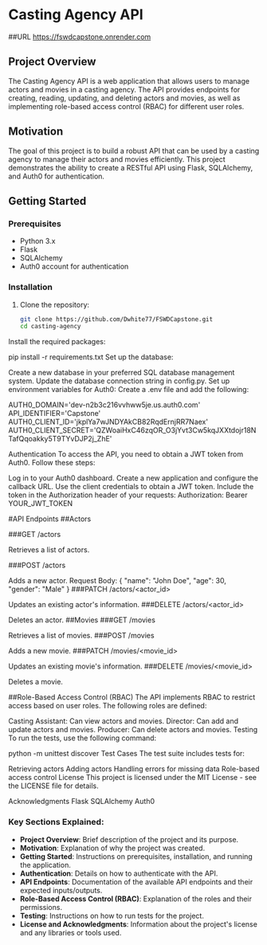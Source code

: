 # Casting Agency API

##URL 
https://fswdcapstone.onrender.com

## Project Overview
The Casting Agency API is a web application that allows users to manage actors and movies in a casting agency. The API provides endpoints for creating, reading, updating, and deleting actors and movies, as well as implementing role-based access control (RBAC) for different user roles.

## Motivation
The goal of this project is to build a robust API that can be used by a casting agency to manage their actors and movies efficiently. This project demonstrates the ability to create a RESTful API using Flask, SQLAlchemy, and Auth0 for authentication.

## Getting Started

### Prerequisites
- Python 3.x
- Flask
- SQLAlchemy
- Auth0 account for authentication

### Installation
1. Clone the repository:
   ```bash
   git clone https://github.com/Dwhite77/FSWDCapstone.git
   cd casting-agency
Install the required packages:

pip install -r requirements.txt
Set up the database:

Create a new database in your preferred SQL database management system.
Update the database connection string in config.py.
Set up environment variables for Auth0: Create a .env file and add the following:

AUTH0_DOMAIN='dev-n2b3c216vvhww5je.us.auth0.com'
API_IDENTIFIER='Capstone'
AUTH0_CLIENT_ID='jkplYa7wJNDYAkCB82RqdErnjRR7Naex'
AUTH0_CLIENT_SECRET='QZWoaiHxC46zqOR_O3jYvt3Cw5kqJXXtdojr18NTafQqoakky5T9TYvDJP2j_ZhE'


Authentication
To access the API, you need to obtain a JWT token from Auth0. Follow these steps:

Log in to your Auth0 dashboard.
Create a new application and configure the callback URL.
Use the client credentials to obtain a JWT token.
Include the token in the Authorization header of your requests:
Authorization: Bearer YOUR_JWT_TOKEN

#API Endpoints
##Actors

###GET /actors

Retrieves a list of actors.

###POST /actors

Adds a new actor.
Request Body:
{
  "name": "John Doe",
  "age": 30,
  "gender": "Male"
}
###PATCH /actors/<actor_id>

Updates an existing actor's information.
###DELETE /actors/<actor_id>

Deletes an actor.
##Movies
###GET /movies

Retrieves a list of movies.
###POST /movies

Adds a new movie.
###PATCH /movies/<movie_id>

Updates an existing movie's information.
###DELETE /movies/<movie_id>

Deletes a movie.

##Role-Based Access Control (RBAC)
The API implements RBAC to restrict access based on user roles. The following roles are defined:

Casting Assistant: Can view actors and movies.
Director: Can add and update actors and movies.
Producer: Can delete actors and movies.
Testing
To run the tests, use the following command:

python -m unittest discover
Test Cases
The test suite includes tests for:

Retrieving actors
Adding actors
Handling errors for missing data
Role-based access control
License
This project is licensed under the MIT License - see the LICENSE file for details.

Acknowledgments
Flask
SQLAlchemy
Auth0

### Key Sections Explained:
- **Project Overview**: Brief description of the project and its purpose.
- **Motivation**: Explanation of why the project was created.
- **Getting Started**: Instructions on prerequisites, installation, and running the application.
- **Authentication**: Details on how to authenticate with the API.
- **API Endpoints**: Documentation of the available API endpoints and their expected inputs/outputs.
- **Role-Based Access Control (RBAC)**: Explanation of the roles and their permissions.
- **Testing**: Instructions on how to run tests for the project.
- **License and Acknowledgments**: Information about the project's license and any libraries or tools used.